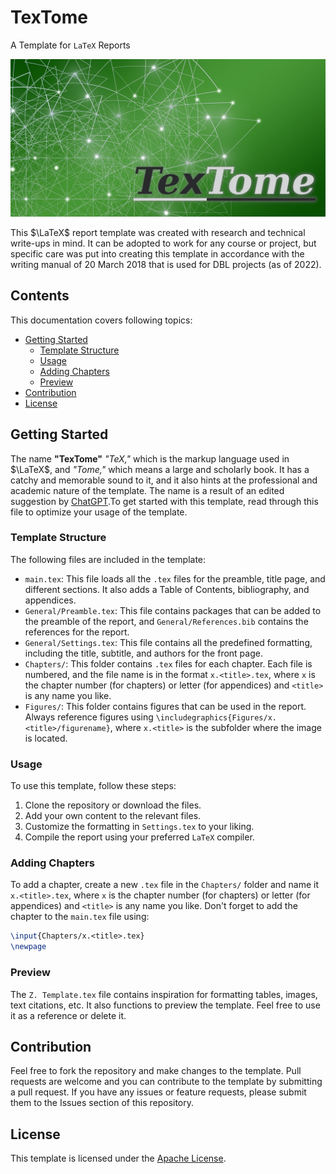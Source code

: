 # TexTome
A Template for `LaTeX` Reports

![banner](./assets/banner.jpg)  


This $\LaTeX$ report template was created with research and technical write-ups in mind. It can be adopted to work for any course or project, but specific care was put into creating this template in accordance with the writing manual of 20 March 2018 that is used for DBL projects (as of 2022).

## Contents

This documentation covers following topics:  

- [Getting Started](#getting-started)
  + [Template Structure](#template-structure)
  + [Usage](#usage)
  + [Adding Chapters](#adding-chapters)
  + [Preview](#preview)
- [Contribution](#contribution)
- [License](#license)

## Getting Started

The name **"TexTome"** _"TeX,"_ which is the markup language used in $\LaTeX$, and _"Tome,"_ which means a large and scholarly book. It has a catchy and memorable sound to it, and it also hints at the professional and academic nature of the template. The name is a result of an edited suggestion by [ChatGPT](https://chat.openai.com/chat).To get started with this template, read through this file to optimize your usage of the template.

### Template Structure

The following files are included in the template:

- `main.tex`: This file loads all the `.tex` files for the preamble, title page, and different sections. It also adds a Table of Contents, bibliography, and appendices.
- `General/Preamble.tex`: This file contains packages that can be added to the preamble of the report, and `General/References.bib` contains the references for the report.
- `General/Settings.tex`: This file contains all the predefined formatting, including the title, subtitle, and authors for the front page.
- `Chapters/`: This folder contains `.tex` files for each chapter. Each file is numbered, and the file name is in the format `x.<title>.tex`, where `x` is the chapter number (for chapters) or letter (for appendices) and `<title>` is any name you like.
- `Figures/`: This folder contains figures that can be used in the report. Always reference figures using `\includegraphics{Figures/x.<title>/figurename}`, where `x.<title>` is the subfolder where the image is located.

### Usage

To use this template, follow these steps:

1. Clone the repository or download the files.
2. Add your own content to the relevant files.
3. Customize the formatting in `Settings.tex` to your liking.
4. Compile the report using your preferred `LaTeX` compiler.

### Adding Chapters

To add a chapter, create a new `.tex` file in the `Chapters/` folder and name it `x.<title>.tex`, where `x` is the chapter number (for chapters) or letter (for appendices) and `<title>` is any name you like. Don't forget to add the chapter to the `main.tex` file using:

```latex
\input{Chapters/x.<title>.tex}
\newpage
``` 

### Preview

The `Z. Template.tex` file contains inspiration for formatting tables, images, text citations, etc. It also functions to preview the template. Feel free to use it as a reference or delete it.

## Contribution

Feel free to fork the repository and make changes to the template. Pull requests are welcome and you can contribute to the template by submitting a pull request. If you have any issues or feature requests, please submit them to the Issues section of this repository.

## License  

This template is licensed under the [Apache License](./LICENSE).
